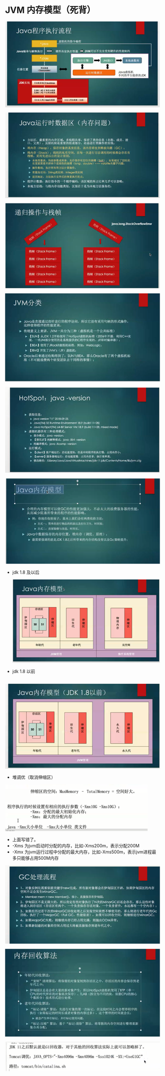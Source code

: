#                     JVM  内存模型（死背）

![1566805527863](images/1566805527863.png)

![1566806208313](images/1566806208313.png)

![1566806395612](images/1566806395612.png)

![1566806683104](images/1566806683104.png)

![1566806918805](images/1566806918805.png)

![1566807157938](images/1566807157938.png)

- jdk 1.8 及以后

  ![1566807501004](images/1566807501004.png)

- jdk 1.8 以前

​                 ![1566807539527](images/1566807539527.png)

- 堆调优（取消伸缩区）

![1566808029515](images/1566808029515.png)

- 上面写错了。
- -Xms 为jvm启动时分配的内存，比如-Xms200m，表示分配200M
- -Xmx 为jvm运行过程中分配的最大内存，比如-Xms500m，表示jvm进程最多只能够占用500M内存

![1566808588552](images/1566808588552.png)

![1566809571679](images/1566809571679.png)







![1566809451437](images/1566809451437.png)